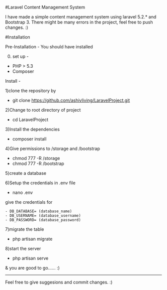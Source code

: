 #Laravel Content Management System

I have made a simple content management system using laravel 5.2.* and Bootstrap 3.
There might be many errors in the project, feel free to push changes. :)

#Installation
 
Pre-Installation -
You should have installed

0) set up -

- PHP > 5.3
- Composer

Install - 

1)clone the repository by

 - git clone https://github.com/ashivliving/LaravelProject.git

2)Change to root directory of project

 - cd LaravelProject

3)Install the dependencies

 - composer install

4)Give permissions to /storage and /bootstrap

  - chmod 777 -R /storage
  - chmod 777 -R /bootstrap

5)create a database

6)Setup the credentials in .env file

 - nano .env

 give the credentials for

 	- DB_DATABASE= (database_name)
	- DB_USERNAME= (database_username)
	- DB_PASSWORD= (database_password)

7)migrate the table

 - php artisan migrate

8)start the server

- php artisan serve

& you are good to go...... :)

------------------------------------

Feel free to give suggesions and commit changes. :)
